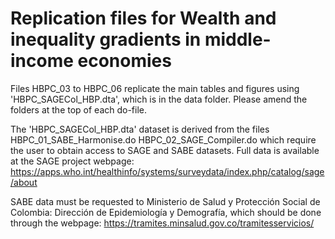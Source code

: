 # Replication files for Wealth and inequality gradients in middle-income economies

Files HBPC_03 to HBPC_06 replicate the main tables and figures using 'HBPC_SAGECol_HBP.dta', which is in the data folder. Please amend the folders at the top of each do-file. 

The 'HBPC_SAGECol_HBP.dta' dataset is derived from the files
HBPC_01_SABE_Harmonise.do
HBPC_02_SAGE_Compiler.do
which require the user to obtain access to SAGE and SABE datasets. Full data is available at the SAGE project webpage:
https://apps.who.int/healthinfo/systems/surveydata/index.php/catalog/sage/about

SABE data must be requested to Ministerio de Salud y Protección Social de Colombia: Dirección
de Epidemiología y Demografía, which should be done through the webpage:
https://tramites.minsalud.gov.co/tramitesservicios/



